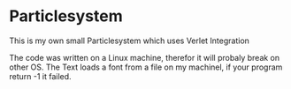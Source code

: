 # Particlesystem

This is my own small Particlesystem which uses Verlet Integration

The code was written on a Linux machine, therefor it will probaly break on other OS.
The Text loads a font from a file on my machinel, if your program return -1 it failed.
